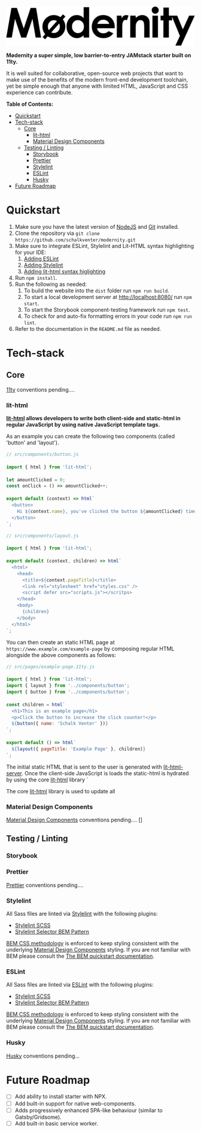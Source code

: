 ![](docs/logo.svg)

**Mødernity a super simple, low barrier-to-entry JAMstack starter built on 11ty.**

It is well suited for collaborative, open-source web projects that want to make use of the benefits of the modern front-end development toolchain, yet be simple enough that anyone with limited HTML, JavaScript and CSS experience can contribute.

**Table of Contents:**

- [Quickstart](#quickstart)
- [Tech-stack](#tech-stack)
  - [Core](#core)
    - [lit-html](#lit-html)
    - [Material Design Components](#material-design-components)
  - [Testing / Linting](#testing--linting)
    - [Storybook](#storybook)
    - [Prettier](#prettier)
    - [Stylelint](#stylelint)
    - [ESLint](#eslint)
    - [Husky](#husky)
- [Future Roadmap](#future-roadmap)

# Quickstart

1. Make sure you have the latest version of [NodeJS](https://nodejs.org/en/) and [Git](https://git-scm.com/) installed.
2. Clone the repository via `git clone https://github.com/schalkventer/modernity.git`
3. Make sure to integrate ESLint, Stylelint and Lit-HTML syntax highlighting for your IDE:
   1. [Adding ESLint](https://eslint.org/docs/user-guide/integrations)
   2. [Adding Stylelint](https://stylelint.io/user-guide/complementary-tools#editor-plugins)
   3. [Adding lit-html syntax higlighting](https://lit-html.polymer-project.org/guide/tools#ide-plugins)
4. Run `npm install`.
5. Run the following as needed:
   1. To build the website into the `dist` folder run `npm run build`.
   2. To start a local development server at [http://localhost:8080/](http://localhost:8080/) run `npm start`.
   3. To start the Storybook component-testing framework run `npm test`.
   4. To check for and auto-fix formatting errors in your code run `npm run lint`.
6. Refer to the documentation in the `README.md` file as needed.

# Tech-stack

## Core

[11ty](https://www.11ty.dev/) conventions pending....

### lit-html

**[lit-html](https://lit-html.polymer-project.org/) allows developers to write both client-side and static-html in regular JavaScript by using native JavaScript template tags.**

As an example you can create the following two components (called 'button' and 'layout').

```js
// src/components/button.js

import { html } from 'lit-html';

let amountClicked = 0;
const onClick = () => amountClicked++;

export default (context) => html`
  <button>
    Hi ${context.name}, you've clicked the button ${amountClicked} times!
  </button>
`;
```

```js
// src/components/layout.js

import { html } from 'lit-html';

export default (context, children) => html`
  <html>
    <head>
      <title>${context.pageTitle}</title>
      <link rel="stylesheet" href="styles.css" />
      <script defer src="scripts.js"></scritps>
    </head>
    <body>
      {children}
    </body>
  </html>
`;
```

You can then create an static HTML page at `https://www.example.com/example-page` by composing regular HTML alongside the above components as follows:

```js
// src/pages/example-page.11ty.js

import { html } from 'lit-html';
import { layout } from '../components/button';
import { button } from '../components/button';

const children = html`
  <h1>This is an example page</h1>
  <p>Click the button to increase the click counter!</p>
  ${button({ name: 'Schalk Venter' })}
`;

export default () => html`
  ${layout({ pageTitle: 'Example Page' }, children)}
`;
```

The initial static HTML that is sent to the user is generated with [lit-html-server](https://www.npmjs.com/package/@popeindustries/lit-html-server). Once the client-side JavaScript is loads the static-html is hydrated by using the core [lit-html](https://www.npmjs.com/package/lit-html) library `


The core [lit-html](https://www.npmjs.com/package/lit-html) library is used to update all 

### Material Design Components

[Material Design Components](https://material.io/develop/web/) conventions pending....
[]

## Testing / Linting

### Storybook

### Prettier

[Prettier](https://prettier.io/) conventions pending....

### Stylelint

All Sass files are linted via [Stylelint](https://stylelint.io/) with the following plugins:

- [Stylelint SCSS](stylelint-scss)
- [Stylelint Selector BEM Pattern](https://github.com/simonsmith/stylelint-selector-bem-pattern)

[BEM CSS methodology](https://en.bem.info/) is enforced to keep styling consistent with the underlying [Material Design Components](https://material.io/develop/web/) styling. If you are not familiar with BEM please consult the [The BEM quickstart documentation](https://en.bem.info/methodology/quick-start/).

### ESLint

All Sass files are linted via [ESLint](https://eslint.org/) with the following plugins:

- [Stylelint SCSS](stylelint-scss)
- [Stylelint Selector BEM Pattern](https://github.com/simonsmith/stylelint-selector-bem-pattern)

[BEM CSS methodology](https://en.bem.info/) is enforced to keep styling consistent with the underlying [Material Design Components](https://material.io/develop/web/) styling. If you are not familiar with BEM please consult the [The BEM quickstart documentation](https://en.bem.info/methodology/quick-start/).

### Husky

[Husky](https://github.com/typicode/husky) conventions pending...

# Future Roadmap

- [ ] Add ability to install starter with NPX.
- [ ] Add built-in support for native web-components.
- [ ] Adds progressively enhanced SPA-like behaviour (similar to Gatsby/Gridsome).
- [ ] Add built-in basic service worker.